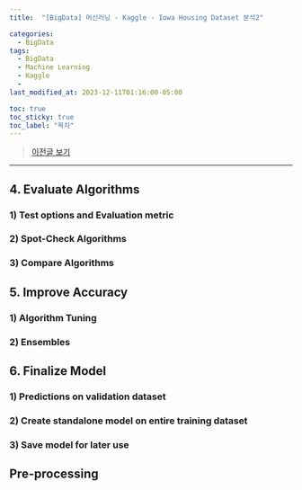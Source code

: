 ```yaml
---
title:  "[BigData] 머신러닝 - Kaggle - Iowa Housing Dataset 분석2"

categories:
  - BigData
tags:
  - BigData
  - Machine Learning
  - Kaggle
  - 
last_modified_at: 2023-12-11T01:16:00-05:00

toc: true
toc_sticky: true
toc_label: "목차"
---
```


> [이전글 보기](https://jun971006.github.io/bigdata/Machine-Learning-Final-Exam1)

<hr>


## 4. Evaluate Algorithms

### 1) Test options and Evaluation metric

### 2) Spot-Check Algorithms

### 3) Compare Algorithms


## 5. Improve Accuracy

### 1) Algorithm Tuning

### 2) Ensembles


## 6. Finalize Model

### 1) Predictions on validation dataset

### 2) Create standalone model on entire training dataset

### 3) Save model for later use

## Pre-processing

